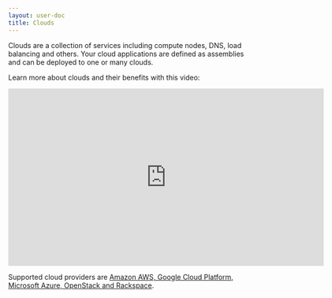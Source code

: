```yaml
---
layout: user-doc
title: Clouds
---
```


Clouds are a collection of services including compute nodes, DNS, load balancing and others. Your cloud applications are
defined as assemblies and can be deployed to one or many clouds.

Learn more about clouds and their benefits with this video: 

<div class="video">
<iframe width="640" height="360" src="https://www.youtube.com/embed/tmFguo76K90" frameborder="0" allowfullscreen></iframe>
</div>

Supported cloud providers are 
[Amazon AWS, Google Cloud Platform, Microsoft Azure, OpenStack and Rackspace](/general/integrations.html#clouds).